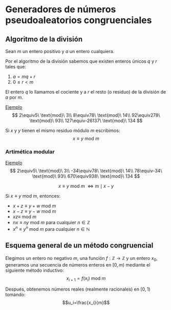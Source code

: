 # Generadores de números pseudoaleatorios congruenciales
## Algoritmo de la división
Sean $m$ un entero positivo y $a$ un entero cualquiera.

Por el algoritmo de la división sabemos que existen enteros únicos $q$ y $r$ tales que:

1. $a = mq+r$
2. $0\leq r<m$

El entero $q$ lo llamamos el cociente y a $r$ el resto (o residuo) de la división de $a$ por $m$.

<u>Ejemplo</u>
$$
2\equiv5\ \text{mod}\ 3\\
8\equiv78\ \text{mod}\ 14\\
92\equiv278\ \text{mod}\ 93\\
127\equiv-26137\ \text{mod}\ 134
$$

Si $x$ y $y$ tienen el mismo residuo módulo $m$ escribimos:
$$x\equiv y\ \text{mod}\ m$$

### Artimética modular
<u>Ejemplo</u>
$$
2\equiv5\ \text{mod}\ 3\\
-34\equiv78\ \text{mod}\ 14\\
78\equiv-34\ \text{mod}\ 93\\
670\equiv938\ \text{mod}\ 134
$$

$$x\equiv y\ \text{mod}\ m\ \iff m\mid x-y$$

Si $x\equiv y\ \text{mod}\ m$, entonces:

- $x+z\equiv y+w\ \text{mod}\ m$
- $x-z\equiv y-w\ \text{mod}\ m$
- $xz\equiv\ \text{mod}\ m$
- $nx\equiv ny\ \text{mod}\ m$ para cualquier $n\in\mathbb{Z}$
- $x^n\equiv y^n\ \text{mod}\ m$ para cualquier $n\in\mathbb{N}$

## Esquema general de un método congruencial
Elegimos un entero no negativo $m$, una función $f:\mathbb{Z}\rightarrow\mathbb{Z}$ y un entero $x_0$, generamos una secuencia de números enteros en $[0,m)$ mediante el siguiente método inductivo:
$$x_{i+1}=f(x_i)\ \text{mod}\ m$$

Después, obtenemos números reales (realmente racionales) en $[0,1)$ tomando:
$$u_i=\frac{x_i}{m}$$
